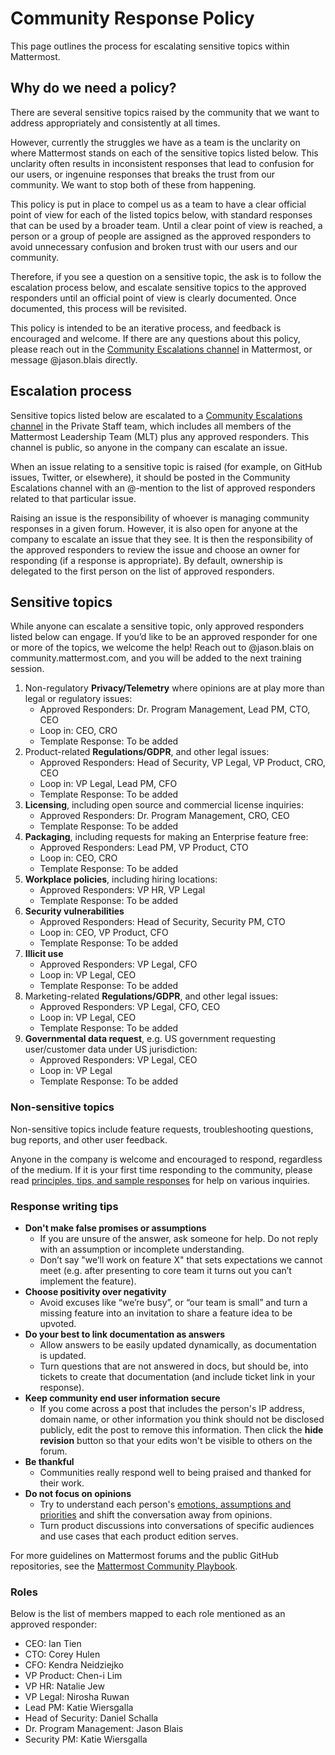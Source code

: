 # Community Response Policy

This page outlines the process for escalating sensitive topics within Mattermost.

## Why do we need a policy?

There are several sensitive topics raised by the community that we want to address appropriately and consistently at all times.

However, currently the struggles we have as a team is the unclarity on where Mattermost stands on each of the sensitive topics listed below. This unclarity often results in inconsistent responses that lead to confusion for our users, or ingenuine responses that breaks the trust from our community. We want to stop both of these from happening.

This policy is put in place to compel us as a team to have a clear official point of view for each of the listed topics below, with standard responses that can be used by a broader team. Until a clear point of view is reached, a person or a group of people are assigned as the approved responders to avoid unnecessary confusion and broken trust with our users and our community.

Therefore, if you see a question on a sensitive topic, the ask is to follow the escalation process below, and escalate sensitive topics to the approved responders until an official point of view is clearly documented. Once documented, this process will be revisited.

This policy is intended to be an iterative process, and feedback is encouraged and welcome. If there are any questions about this policy, please reach out in the [Community Escalations channel](https://community.mattermost.com/private-core/channels/community-escalations) in Mattermost, or message @jason.blais directly.

## Escalation process

Sensitive topics listed below are escalated to a [Community Escalations channel](https://community.mattermost.com/private-core/channels/community-escalations) in the Private Staff team, which includes all members of the Mattermost Leadership Team \(MLT\) plus any approved responders. This channel is public, so anyone in the company can escalate an issue.

When an issue relating to a sensitive topic is raised \(for example, on GitHub issues, Twitter, or elsewhere\), it should be posted in the Community Escalations channel with an @-mention to the list of approved responders related to that particular issue.

Raising an issue is the responsibility of whoever is managing community responses in a given forum. However, it is also open for anyone at the company to escalate an issue that they see. It is then the responsibility of the approved responders to review the issue and choose an owner for responding \(if a response is appropriate\). By default, ownership is delegated to the first person on the list of approved responders.

## Sensitive topics

While anyone can escalate a sensitive topic, only approved responders listed below can engage. If you’d like to be an approved responder for one or more of the topics, we welcome the help! Reach out to @jason.blais on community.mattermost.com, and you will be added to the next training session.

1. Non-regulatory **Privacy/Telemetry** where opinions are at play more than legal or regulatory issues:
   * Approved Responders: Dr. Program Management, Lead PM, CTO, CEO
   * Loop in: CEO, CRO
   * Template Response: To be added
2. Product-related **Regulations/GDPR**, and other legal issues:
   * Approved Responders: Head of Security, VP Legal, VP Product, CRO, CEO
   * Loop in: VP Legal, Lead PM, CFO
   * Template Response: To be added
3. **Licensing**, including open source and commercial license inquiries:
   * Approved Responders: Dr. Program Management, CRO, CEO
   * Template Response: To be added
4. **Packaging**, including requests for making an Enterprise feature free:
   * Approved Responders: Lead PM, VP Product, CTO
   * Loop in: CEO, CRO
   * Template Response: To be added
5. **Workplace policies**, including hiring locations:
   * Approved Responders: VP HR, VP Legal
   * Template Response: To be added
6. **Security vulnerabilities**
   * Approved Responders: Head of Security, Security PM, CTO
   * Loop in: CEO, VP Product, CFO
   * Template Response: To be added
7. **Illicit use**
   * Approved Responders: VP Legal, CFO
   * Loop in: VP Legal, CEO
   * Template Response: To be added
8. Marketing-related **Regulations/GDPR**, and other legal issues:
   * Approved Responders: VP Legal, CFO, CEO
   * Loop in: VP Legal, CEO
   * Template Response: To be added
9. **Governmental data request**, e.g. US government requesting user/customer data under US jurisdiction:
   * Approved Responders: VP Legal, CEO
   * Loop in: VP Legal
   * Template Response: To be added

### Non-sensitive topics

Non-sensitive topics include feature requests, troubleshooting questions, bug reports, and other user feedback.

Anyone in the company is welcome and encouraged to respond, regardless of the medium. If it is your first time responding to the community, please read [principles, tips, and sample responses](https://docs.mattermost.com/process/community-guidelines.html#mattermost-community-forums) for help on various inquiries.

### Response writing tips

* **Don't make false promises or assumptions**
  * If you are unsure of the answer, ask someone for help. Do not reply with an assumption or incomplete understanding.
  * Don’t say "we’ll work on feature X" that sets expectations we cannot meet \(e.g. after presenting to core team it turns out you can’t implement the feature\).
* **Choose positivity over negativity**
  * Avoid excuses like “we’re busy”, or “our team is small” and turn a missing feature into an invitation to share a feature idea to be upvoted.
* **Do your best to link documentation as answers**
  * Allow answers to be easily updated dynamically, as documentation is updated.
  * Turn questions that are not answered in docs, but should be, into tickets to create that documentation \(and include ticket link in your response\).
* **Keep community end user information secure**
  * If you come across a post that includes the person's IP address, domain name, or other information you think should not be disclosed publicly, edit the post to remove this information. Then click the **hide revision** button so that your edits won't be visible to others on the forum.
* **Be thankful**
  * Communities really respond well to being praised and thanked for their work.
* **Do not focus on opinions**
  * Try to understand each person's [emotions, assumptions and priorities](https://handbook.mattermost.com/company/about-mattermost/mindsets#emotion-assumption-and-priority) and shift the conversation away from opinions.
  * Turn product discussions into conversations of specific audiences and use cases that each product edition serves.

For more guidelines on Mattermost forums and the public GitHub repositories, see the [Mattermost Community Playbook](https://handbook.mattermost.com/contributors/contributors/community-playbook#mattermost-community-forums).

### Roles

Below is the list of members mapped to each role mentioned as an approved responder:

* CEO: Ian Tien
* CTO: Corey Hulen
* CFO: Kendra Neidziejko
* VP Product: Chen-i Lim
* VP HR: Natalie Jew
* VP Legal: Nirosha Ruwan
* Lead PM: Katie Wiersgalla
* Head of Security: Daniel Schalla
* Dr. Program Management: Jason Blais
* Security PM: Katie Wiersgalla
